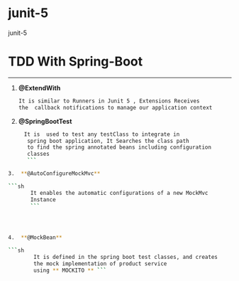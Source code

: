 # junit-5
junit-5 



# TDD With Spring-Boot
------------------------------------------------------

1.  **@ExtendWith**

      ```sh
      It is similar to Runners in Junit 5 , Extensions Receives
      the  callback notifications to manage our application context
      ```

2.  **@SpringBootTest**

 ```sh
      It is  used to test any testClass to integrate in
       spring boot application, It Searches the class path
       to find the spring annotated beans including configuration
       classes
       ```

3.  **@AutoConfigureMockMvc**

 ```sh
        It enables the automatic configurations of a new MockMvc
        Instance
        ```




4.  **@MockBean**

 ```sh
         It is defined in the spring boot test classes, and creates
         the mock implementation of product service
         using ** MOCKITO ** ```
